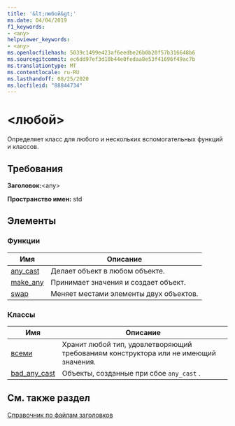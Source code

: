 ```yaml
---
title: '&lt;любой&gt;'
ms.date: 04/04/2019
f1_keywords:
- <any>
helpviewer_keywords:
- <any>
ms.openlocfilehash: 5039c1499e423af6eedbe26b0b20f57b316648b6
ms.sourcegitcommit: ec6dd97ef3d10b44e0fedaa8e53f41696f49ac7b
ms.translationtype: MT
ms.contentlocale: ru-RU
ms.lasthandoff: 08/25/2020
ms.locfileid: "88844734"
---
```

# <a name="ltanygt"></a>&lt;любой&gt;

Определяет класс для любого и нескольких вспомогательных функций и классов.

## <a name="requirements"></a>Требования

**Заголовок:**\<any>

**Пространство имен:** std

## <a name="members"></a>Элементы

### <a name="functions"></a>Функции

|Имя|Описание|
|-|-|
|[any_cast](../standard-library/any-functions.md#any_cast)|Делает объект в любом объекте.|
|[make_any](../standard-library/any-functions.md#make_any)|Принимает значения и создает объект.|
|[swap](../standard-library/any-functions.md#swap)|Меняет местами элементы двух объектов.|

### <a name="classes"></a>Классы

|Имя|Описание|
|-|-|
|[всеми](../standard-library/any-class.md)|Хранит любой тип, удовлетворяющий требованиям конструктора или не имеющий значения.|
|[bad_any_cast](../standard-library/bad-any-cast-class.md)|Объекты, созданные при сбое `any_cast` .|

## <a name="see-also"></a>См. также раздел

[Справочник по файлам заголовков](../standard-library/cpp-standard-library-header-files.md)
